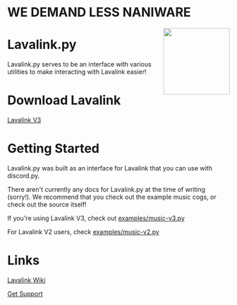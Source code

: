 # WE DEMAND LESS NANIWARE

<img align="right" src="https://its-called-hentai-and-its.art/9e83af1581.png" height="150" width="150">

# Lavalink.py

Lavalink.py serves to be an interface with various utilities to make interacting with Lavalink easier!

# Download Lavalink

[Lavalink V3](https://ci.fredboat.com/guestAuth/repository/download/Lavalink_Build/.lastSuccessful/Lavalink.jar?branch=refs%2Fheads%2Fmaster)

# Getting Started
Lavalink.py was built as an interface for Lavalink that you can use with discord.py.   
  
There aren't currently any docs for Lavalink.py at the time of writing (sorry!). We recommend that you check out the example music cogs, or check out the source itself!

If you're using Lavalink V3, check out [examples/music-v3.py](https://github.com/Devoxin/Lavalink.py/blob/master/examples/music-v3.py)

For Lavalink V2 users, check [examples/music-v2.py](https://github.com/Devoxin/Lavalink.py/blob/master/examples/music-v2.py)

# Links

[Lavalink Wiki](https://github.com/Devoxin/Lavalink.py/wiki)

[Get Support](https://discord.gg/SbJXU9s)
